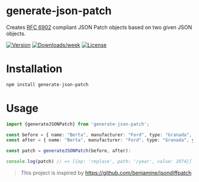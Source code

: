 # generate-json-patch


Creates [RFC 6902](https://datatracker.ietf.org/doc/html/rfc6902/) compliant JSON Patch objects based on two given JSON objects. 

[![Version](https://img.shields.io/npm/v/generate-json-patch.svg)](https://npmjs.org/package/generate-json-patch)
[![Downloads/week](https://img.shields.io/npm/dw/generate-json-patch.svg)](https://npmjs.org/package/generate-json-patch)
[![License](https://img.shields.io/npm/l/generate-json-patch.svg)](https://github.com/marcoxlink/generate-json-patch/blob/main/package.json)


# Installation 
```bash
npm install generate-json-patch
```

# Usage

```typescript
import {generateJSONPatch} from 'generate-json-patch';

const before = { name: "Berta", manufacturer: "Ford", type: "Granada", year: 1972 };
const after = { name: "Berta", manufacturer: "Ford", type: "Granada", year: 1974 };

const patch = generateJSONPatch(before, after):

console.log(patch) // => [{op: 'replace', path: '/year', value: 1974}]
```
                           

> This project is inspired by https://github.com/benjamine/jsondiffpatch
